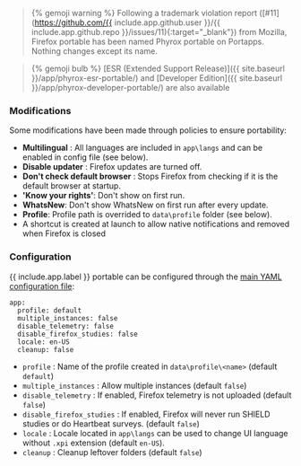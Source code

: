 > {% gemoji warning %} Following a trademark violation report ([#11](https://github.com/{{ include.app.github.user }}/{{ include.app.github.repo }}/issues/11){:target="_blank"}) from Mozilla, Firefox portable has been named Phyrox portable on Portapps. Nothing changes except its name.

> {% gemoji bulb %} [ESR (Extended Support Release)]({{ site.baseurl }}/app/phyrox-esr-portable/) and [Developer Edition]({{ site.baseurl }}/app/phyrox-developer-portable/) are also available

### Modifications

Some modifications have been made through policies to ensure portability:

* **Multilingual** : All languages are included in `app\langs` and can be enabled in config file (see below).
* **Disable updater** : Firefox updates are turned off.
* **Don't check default browser** : Stops Firefox from checking if it is the default browser at startup.
* **'Know your rights'**:  Don't show on first run.
* **WhatsNew**: Don't show WhatsNew on first run after every update.
* **Profile**: Profile path is overrided to `data\profile` folder (see below).
* A shortcut is created at launch to allow native notifications and removed when Firefox is closed

### Configuration

{{ include.app.label }} portable can be configured through the [main YAML configuration file](/doc/configuration/):

<div class="language-yml highlighter-rouge"><div class="highlight"><pre class="highlight"><code>app:
  profile: default
  multiple_instances: false
  disable_telemetry: false
  disable_firefox_studies: false
  locale: en-US
  cleanup: false
</code></pre></div></div>

* `profile` : Name of the profile created in `data\profile\<name>` (default `default`)
* `multiple_instances` : Allow multiple instances (default `false`)
* `disable_telemetry` : If enabled, Firefox telemetry is not uploaded (default `false`)
* `disable_firefox_studies` : If enabled, Firefox will never run SHIELD studies or do Heartbeat surveys. (default `false`)
* `locale` : Locale located in `app\langs` can be used to change UI language without `.xpi` extension (default `en-US`).
* `cleanup` : Cleanup leftover folders (default `false`)
